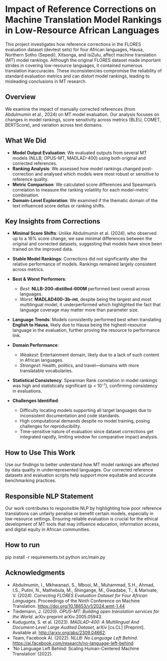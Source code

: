 # Impact of Reference Corrections on Machine Translation Model Rankings in Low-Resource African Languages

This project investigates how reference corrections in the FLORES evaluation dataset (devtest sets) for four African languages, Hausa, Northern Sotho (Sepedi), Xitsonga, and isiZulu, affect machine translation (MT) model rankings. Although the original FLORES dataset made important strides in covering low-resource languages, it contained numerous translation inaccuracies. These inconsistencies compromise the reliability of standard evaluation metrics and can distort model rankings, leading to misleading conclusions in MT research.

## Overview

We examine the impact of manually corrected references (from Abdulmumin et al., 2024) on MT model evaluation. Our analysis focuses on changes in model rankings, score sensitivity across metrics (BLEU, COMET, BERTScore), and variation across text domains.

## What We Did

- **Model Output Evaluation**: We evaluated outputs from several MT models (NLLB, OPUS-MT, MADLAD-400) using both original and corrected references.
- **Ranking Analysis**: We assessed how model rankings changed post-correction and analysed which models were most robust or sensitive to reference quality.
- **Metric Comparison**: We calculated score differences and Spearman’s correlation to measure the ranking volatility for each model-metric combination.
- **Domain-Level Exploration**: We examined if the thematic domain of the text influenced score deltas or ranking shifts.

## Key Insights from Corrections

- **Minimal Score Shifts**: Unlike Abdulmumin et al. (2024), who observed up to a 16% score change, we saw minimal differences between the original and corrected datasets, suggesting that models have since been trained on the improved data.

- **Stable Model Rankings**: Corrections did not significantly alter the relative performance of models. Rankings remained largely consistent across metrics.

- **Best & Worst Performers**:  
  - *Best*: **NLLB-200-distilled-600M** performed best overall across languages.  
  - *Worst*: **MADLAD400-3b-mt**, despite being the largest and most multilingual model, it underperformed which highlighted the fact that language coverage may matter more than parameter size.

- **Language Trends**: Models consistently performed best when translating **English to Hausa**, likely due to Hausa being the highest-resource language in the evaluation, further proving the resource to performance link.

- **Domain Performance**:  
  - *Weakest*: Entertainment domain, likely due to a lack of such content in African languages.  
  - *Strongest*: Health, politics, and travel—domains with more translatable vocabularies.

- **Statistical Consistency**: Spearman Rank correlation in model rankings was high and statistically significant (p < 10⁻⁷), confirming consistency in evaluations.

- **Challenges Identified**:  
  - Difficulty locating models supporting all target languages due to inconsistent documentation and code standards.  
  - High computational demands despite no model training, posing challenges for reproducibility.  
  - Time-sensitive nature of evaluation since dataset corrections get integrated rapidly, limiting window for comparative impact analysis.


## How to Use This Work

Use our findings to better understand how MT model rankings are affected by data quality in underrepresented languages. Our corrected reference datasets and evaluation scripts help support more equitable and accurate benchmarking practices.

## Responsible NLP Statement

Our work contributes to responsible NLP by highlighting how poor reference translations can unfairly penalise or benefit certain models, especially in low-resource settings. Ensuring reliable evaluation is crucial for the ethical development of MT tools that may influence education, information access, and digital equity in African communities.

## How to run
pip install -r requirements.txt
python src/main.py


## Acknowledgments

- Abdulmumin, I., Mkhwanazi, S., Mbooi, M., Muhammad, S.H., Ahmad, I.S., Putini, N., Mathebula, M., Shingange, M., Gwadabe, T., & Marivate, V. (2024). *Correcting FLORES Evaluation Dataset for Four African Languages*. Proceedings of the Ninth Conference on Machine Translation. https://doi.org/10.18653/v1/2024.wmt-1.44
- Tiedemann, J. (2020). *OPUS-MT: Building open translation services for the World*. arXiv preprint arXiv:2005.05943.
- Kudugunta, S. et al. (2023). *MADLAD-400: A Multilingual And Document-Level Large Audited Dataset*, arXiv [cs.CL] [Preprint]. Available at: http://arxiv.org/abs/2309.04662.
- Team, Facebook AI. (2022). *NLLB: No Language Left Behind*. https://ai.facebook.com/research/no-language-left-behind
- ‘No Language Left Behind: Scaling Human-Centered Machine Translation’ (2022).
